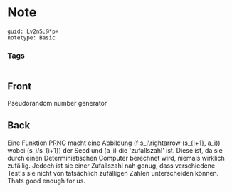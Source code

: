 # Note
```
guid: Lv2nS;@*p+
notetype: Basic
```

### Tags
```
```

## Front
Pseudorandom number generator

## Back
Eine Funktion PRNG macht eine Abbildung \(f:s_i\rightarrow (s_{i+1}, a_i)\) wobei \(s_i/s_{i+1}\) der Seed und \(a_i\) die 'zufallszahl' ist. Diese ist, da sie durch einen Deterministischen Computer berechnet wird, niemals wirklich zufällig. Jedoch ist sie einer Zufallszahl nah genug, dass verschiedene Test's sie nicht von tatsächlich zufälligen Zahlen unterscheiden können. Thats good enough for us.
